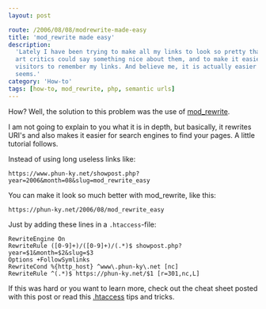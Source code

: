 ```yaml
---
layout: post

route: /2006/08/08/modrewrite-made-easy
title: 'mod_rewrite made easy'
description:
  'Lately I have been trying to make all my links to look so pretty that even
  art critics could say something nice about them, and to make it easier for
  visitors to remember my links. And believe me, it is actually easier than it
  seems.'
category: 'How-to'
tags: [how-to, mod_rewrite, php, semantic urls]
---
```


How? Well, the solution to this problem was the use of
[mod_rewrite](https://httpd.apache.org/docs/2.4/mod/mod_rewrite.html).

I am not going to explain to you what it is in depth, but basically, it rewrites
URI's and also makes it easier for search engines to find your pages. A little
tutorial follows.

Instead of using long useless links like:

```uri
https://www.phun-ky.net/showpost.php?year=2006&month=08&slug=mod_rewrite_easy
```

You can make it look so much better with mod_rewrite, like this:

```uri
https://phun-ky.net/2006/08/mod_rewrite_easy
```

Just by adding these lines in a `.htaccess`-file:

```apacheconf
RewriteEngine On
RewriteRule ([0-9]+)/([0-9]+)/(.*)$ showpost.php?year=$1&month=$2&slug=$3
Options +FollowSymlinks
RewriteCond %{http_host} ^www\.phun-ky\.net [nc]
RewriteRule ^(.*)$ https://phun-ky.net/$1 [r=301,nc,L]
```

If this was hard or you want to learn more, check out the cheat sheet posted
with this post or read this
[.htaccess](http://corz.org/serv/tricks/htaccess2.php) tips and tricks.
